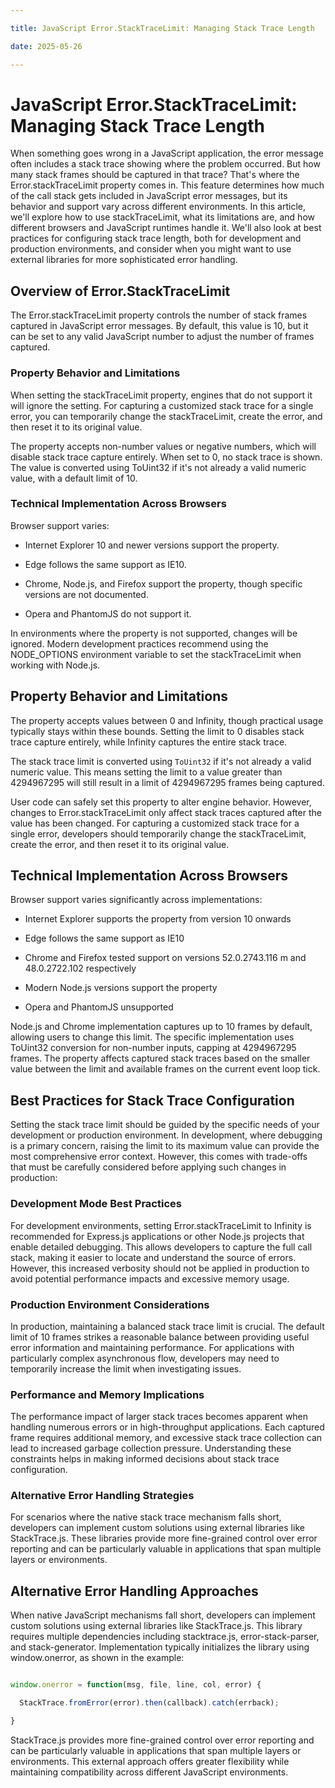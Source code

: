 ```yaml
---

title: JavaScript Error.StackTraceLimit: Managing Stack Trace Length

date: 2025-05-26

---
```



# JavaScript Error.StackTraceLimit: Managing Stack Trace Length

When something goes wrong in a JavaScript application, the error message often includes a stack trace showing where the problem occurred. But how many stack frames should be captured in that trace? That's where the Error.stackTraceLimit property comes in. This feature determines how much of the call stack gets included in JavaScript error messages, but its behavior and support vary across different environments. In this article, we'll explore how to use stackTraceLimit, what its limitations are, and how different browsers and JavaScript runtimes handle it. We'll also look at best practices for configuring stack trace length, both for development and production environments, and consider when you might want to use external libraries for more sophisticated error handling.


## Overview of Error.StackTraceLimit

The Error.stackTraceLimit property controls the number of stack frames captured in JavaScript error messages. By default, this value is 10, but it can be set to any valid JavaScript number to adjust the number of frames captured.


### Property Behavior and Limitations

When setting the stackTraceLimit property, engines that do not support it will ignore the setting. For capturing a customized stack trace for a single error, you can temporarily change the stackTraceLimit, create the error, and then reset it to its original value.

The property accepts non-number values or negative numbers, which will disable stack trace capture entirely. When set to 0, no stack trace is shown. The value is converted using ToUint32 if it's not already a valid numeric value, with a default limit of 10.


### Technical Implementation Across Browsers

Browser support varies:

- Internet Explorer 10 and newer versions support the property.

- Edge follows the same support as IE10.

- Chrome, Node.js, and Firefox support the property, though specific versions are not documented.

- Opera and PhantomJS do not support it.

In environments where the property is not supported, changes will be ignored. Modern development practices recommend using the NODE_OPTIONS environment variable to set the stackTraceLimit when working with Node.js.


## Property Behavior and Limitations

The property accepts values between 0 and Infinity, though practical usage typically stays within these bounds. Setting the limit to 0 disables stack trace capture entirely, while Infinity captures the entire stack trace.

The stack trace limit is converted using `ToUint32` if it's not already a valid numeric value. This means setting the limit to a value greater than 4294967295 will still result in a limit of 4294967295 frames being captured.

User code can safely set this property to alter engine behavior. However, changes to Error.stackTraceLimit only affect stack traces captured after the value has been changed. For capturing a customized stack trace for a single error, developers should temporarily change the stackTraceLimit, create the error, and then reset it to its original value.


## Technical Implementation Across Browsers

Browser support varies significantly across implementations:

- Internet Explorer supports the property from version 10 onwards

- Edge follows the same support as IE10

- Chrome and Firefox tested support on versions 52.0.2743.116 m and 48.0.2722.102 respectively

- Modern Node.js versions support the property

- Opera and PhantomJS unsupported

Node.js and Chrome implementation captures up to 10 frames by default, allowing users to change this limit. The specific implementation uses ToUint32 conversion for non-number inputs, capping at 4294967295 frames. The property affects captured stack traces based on the smaller value between the limit and available frames on the current event loop tick.


## Best Practices for Stack Trace Configuration

Setting the stack trace limit should be guided by the specific needs of your development or production environment. In development, where debugging is a primary concern, raising the limit to its maximum value can provide the most comprehensive error context. However, this comes with trade-offs that must be carefully considered before applying such changes in production:


### Development Mode Best Practices

For development environments, setting Error.stackTraceLimit to Infinity is recommended for Express.js applications or other Node.js projects that enable detailed debugging. This allows developers to capture the full call stack, making it easier to locate and understand the source of errors. However, this increased verbosity should not be applied in production to avoid potential performance impacts and excessive memory usage.


### Production Environment Considerations

In production, maintaining a balanced stack trace limit is crucial. The default limit of 10 frames strikes a reasonable balance between providing useful error information and maintaining performance. For applications with particularly complex asynchronous flow, developers may need to temporarily increase the limit when investigating issues. 


### Performance and Memory Implications

The performance impact of larger stack traces becomes apparent when handling numerous errors or in high-throughput applications. Each captured frame requires additional memory, and excessive stack trace collection can lead to increased garbage collection pressure. Understanding these constraints helps in making informed decisions about stack trace configuration. 


### Alternative Error Handling Strategies

For scenarios where the native stack trace mechanism falls short, developers can implement custom solutions using external libraries like StackTrace.js. These libraries provide more fine-grained control over error reporting and can be particularly valuable in applications that span multiple layers or environments.


## Alternative Error Handling Approaches

When native JavaScript mechanisms fall short, developers can implement custom solutions using external libraries like StackTrace.js. This library requires multiple dependencies including stacktrace.js, error-stack-parser, and stack-generator. Implementation typically initializes the library using window.onerror, as shown in the example:

```javascript

window.onerror = function(msg, file, line, col, error) {

  StackTrace.fromError(error).then(callback).catch(errback);

}

```

StackTrace.js provides more fine-grained control over error reporting and can be particularly valuable in applications that span multiple layers or environments. This external approach offers greater flexibility while maintaining compatibility across different JavaScript environments.

